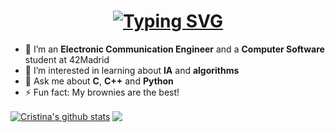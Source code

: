 <h1 align="center">
    <a href="https://git.io/typing-svg"><img src="https://readme-typing-svg.demolab.com?font=Quicksand&weight=500&size=30&center=true&vcenter=true&duration=4000&pause=100&color=F770B9FF&random=false&width=435&lines=Hi+There!+%F0%9F%91%8B;I'm+Cristina+Fern%C3%A1ndez" alt="Typing SVG" /></a>
</h1>

- 🔭 I’m an **Electronic Communication Engineer** and a **Computer Software** student at 42Madrid
- 🌱 I’m interested in learning about **IA** and **algorithms**
- 💬 Ask me about **C**, **C++** and **Python**
- ⚡ Fun fact: My brownies are the best!

<a href="https://github.com/anuraghazra/github-readme-stats"><img align="center" src="https://github-readme-stats.vercel.app/api?username=cristina-fb&theme=omni&include_all_commits=true&custom_title=My%20GitHub%20Stats!" alt="Cristina's github stats" /></a>
<a href="https://github.com/anuraghazra/github-readme-stats"><img align="center" src="https://github-readme-stats.vercel.app/api/top-langs/?username=cristina-fb&theme=omni" /></a>
